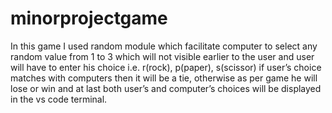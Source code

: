 # minorprojectgame


In this game I used random module which facilitate computer to select any random
value from 1 to 3 which will not visible earlier to the user and user will have to enter his choice i.e. r(rock), p(paper), s(scissor)
if user’s choice matches with computers then it will be a tie, otherwise as per game he will lose or win
and at last both user’s and computer’s choices will be displayed in the vs code terminal.

